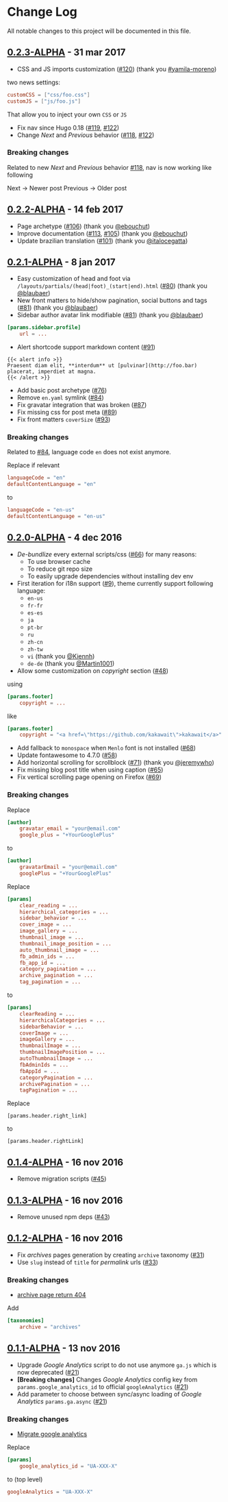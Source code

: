 # Change Log

All notable changes to this project will be documented in this file.

## [0.2.3-ALPHA](https://github.com/kakawait/hugo-tranquilpeak-theme/milestone/12) - 31 mar 2017

- CSS and JS imports customization ([#120](https://github.com/kakawait/hugo-tranquilpeak-theme/pull/120)) (thank you [#yamila-moreno](https://github.com/yamila-moreno))

two news settings:

```toml
customCSS = ["css/foo.css"]
customJS = ["js/foo.js"]
```

That allow you to inject your own `CSS` or `JS`

- Fix nav since Hugo 0.18 ([#119](https://github.com/kakawait/hugo-tranquilpeak-theme/issues/119), [#122](https://github.com/kakawait/hugo-tranquilpeak-theme/pull/122))
- Change _Next_ and _Previous_ behavior ([#118](https://github.com/kakawait/hugo-tranquilpeak-theme/issues/118), [#122](https://github.com/kakawait/hugo-tranquilpeak-theme/pull/122))

### Breaking changes

Related to new _Next_ and _Previous_ behavior [#118](https://github.com/kakawait/hugo-tranquilpeak-theme/issues/118), nav is now working like following

Next -> Newer post
Previous -> Older post

## [0.2.2-ALPHA](https://github.com/kakawait/hugo-tranquilpeak-theme/milestone/11) - 14 feb 2017

- Page archetype ([#106](https://github.com/kakawait/hugo-tranquilpeak-theme/issues/106)) (thank you [@ebouchut](https://github.com/ebouchut))
- Improve documentation ([#113](https://github.com/kakawait/hugo-tranquilpeak-theme/issues/113), [#105](https://github.com/kakawait/hugo-tranquilpeak-theme/pull/105)) (thank you [@ebouchut](https://github.com/ebouchut))
- Update brazilian translation ([#101](https://github.com/kakawait/hugo-tranquilpeak-theme/pull/101)) (thank you [@italocegatta](https://github.com/italocegatta))

## [0.2.1-ALPHA](https://github.com/kakawait/hugo-tranquilpeak-theme/milestone/10) - 8 jan 2017

- Easy customization of head and foot via `/layouts/partials/(head|foot)_(start|end).html` ([#80](https://github.com/kakawait/hugo-tranquilpeak-theme/pull/80)) (thank you [@blaubaer](https://github.com/blaubaer))
- New front matters to hide/show pagination, social buttons and tags ([#81](https://github.com/kakawait/hugo-tranquilpeak-theme/pull/81)) (thank you [@blaubaer](https://github.com/blaubaer))
- Sidebar author avatar link modifiable ([#81](https://github.com/kakawait/hugo-tranquilpeak-theme/pull/81)) (thank you [@blaubaer](https://github.com/blaubaer))

```toml
[params.sidebar.profile]
    url = ...
```

- Alert shortcode support markdown content ([#91](https://github.com/kakawait/hugo-tranquilpeak-theme/issues/91))

```
{{< alert info >}}
Praesent diam elit, **interdum** ut [pulvinar](http://foo.bar) placerat, imperdiet at magna.
{{< /alert >}}
```

- Add basic post archetype ([#76](https://github.com/kakawait/hugo-tranquilpeak-theme/issues/76))
- Remove `en.yaml` symlink ([#84](https://github.com/kakawait/hugo-tranquilpeak-theme/issues/84))
- Fix gravatar integration that was broken ([#87](https://github.com/kakawait/hugo-tranquilpeak-theme/issues/87))
- Fix missing css for post meta ([#89](https://github.com/kakawait/hugo-tranquilpeak-theme/issues/89))
- Fix front matters `coverSize` ([#93](https://github.com/kakawait/hugo-tranquilpeak-theme/issues/93))

### Breaking changes

Related to [#84](https://github.com/kakawait/hugo-tranquilpeak-theme/issues/84), language code `en` does not exist anymore.

Replace if relevant

```toml
languageCode = "en"
defaultContentLanguage = "en"
```

to

```toml
languageCode = "en-us"
defaultContentLanguage = "en-us"
```

## [0.2.0-ALPHA](https://github.com/kakawait/hugo-tranquilpeak-theme/milestone/2) - 4 dec 2016

- *De-bundlize* every external scripts/css ([#66](https://github.com/kakawait/hugo-tranquilpeak-theme/pull/66)) for many reasons:
    - To use browser cache
    - To reduce git repo size
    - To easily upgrade dependencies without installing dev env
- First iteration for i18n support ([#9](https://github.com/kakawait/hugo-tranquilpeak-theme/issues/9)), theme currently support following language:
    - `en-us`
    - `fr-fr`
    - `es-es`
    - `ja`
    - `pt-br`
    - `ru`
    - `zh-cn`
    - `zh-tw`
    - `vi` (thank you [@Kiennh](https://github.com/Kiennh))
    - `de-de` (thank you [@Martin1001](https://github.com/Martin1001))
- Allow some customization on *copyright* section ([#48](https://github.com/kakawait/hugo-tranquilpeak-theme/issues/48))

using 

```toml
[params.footer]
    copyright = ...
```

like

```toml
[params.footer]
    copyright = "<a href=\"https://github.com/kakawait\">kakawait</a>"
```

- Add fallback to `monospace` when `Menlo` font is not installed ([#68](https://github.com/kakawait/hugo-tranquilpeak-theme/pull/68))
- Update fontawesome to 4.7.0 ([#58](https://github.com/kakawait/hugo-tranquilpeak-theme/issues/58))
- Add horizontal scrolling for scrollblock ([#71](https://github.com/kakawait/hugo-tranquilpeak-theme/pull/71)) (thank you [@jeremywho](https://github.com/jeremywho))
- Fix missing blog post title when using caption ([#65](https://github.com/kakawait/hugo-tranquilpeak-theme/issues/65))
- Fix vertical scrolling page opening on Firefox ([#69](https://github.com/kakawait/hugo-tranquilpeak-theme/issues/69))

### Breaking changes

Replace

```toml
[author]
    gravatar_email = "your@email.com"
    google_plus = "+YourGooglePlus"
```

to

```toml
[author]
    gravatarEmail = "your@email.com"
    googlePlus = "+YourGooglePlus"
```

Replace

```toml
[params]
    clear_reading = ...
    hierarchical_categories = ...
    sidebar_behavior = ...
    cover_image = ...
    image_gallery = ...
    thumbnail_image = ...
    thumbnail_image_position = ...
    auto_thumbnail_image = ...
    fb_admin_ids = ...
    fb_app_id = ...
    category_pagination = ...
    archive_pagination = ...
    tag_pagination = ...
```

to

```toml
[params]
    clearReading = ...
    hierarchicalCategories = ...
    sidebarBehavior = ...
    coverImage = ...
    imageGallery = ...
    thumbnailImage = ...
    thumbnailImagePosition = ...
    autoThumbnailImage = ...
    fbAdminIds = ...
    fbAppId = ...
    categoryPagination = ...
    archivePagination = ...
    tagPagination = ...
```

Replace

```
[params.header.right_link]
```

to

```
[params.header.rightLink]
```

## [0.1.4-ALPHA](https://github.com/kakawait/hugo-tranquilpeak-theme/milestone/9) - 16 nov 2016

- Remove migration scripts ([#45](https://github.com/kakawait/hugo-tranquilpeak-theme/issues/45))

## [0.1.3-ALPHA](https://github.com/kakawait/hugo-tranquilpeak-theme/milestone/8) - 16 nov 2016

- Remove unused npm deps ([#43](https://github.com/kakawait/hugo-tranquilpeak-theme/pull/43))

## [0.1.2-ALPHA](https://github.com/kakawait/hugo-tranquilpeak-theme/milestone/7) - 16 nov 2016

- Fix *archives* pages generation by creating `archive` taxonomy ([#31](https://github.com/kakawait/hugo-tranquilpeak-theme/issues/31))
- Use `slug` instead of `title` for *permalink* urls ([#33](https://github.com/kakawait/hugo-tranquilpeak-theme/pull/33))

### Breaking changes

- [archive page return 404](https://github.com/kakawait/hugo-tranquilpeak-theme/issues/31)

Add

```toml
[taxonomies]
    archive = "archives"
```

## [0.1.1-ALPHA](https://github.com/kakawait/hugo-tranquilpeak-theme/milestone/6) - 13 nov 2016

- Upgrade *Google Analytics* script to do not use anymore `ga.js` which is now deprecated ([#21](https://github.com/kakawait/hugo-tranquilpeak-theme/issues/21))
- **[Breaking changes]** Changes *Google Analytics* config key from `params.google_analytics_id` to official `googleAnalytics` ([#21](https://github.com/kakawait/hugo-tranquilpeak-theme/issues/21))
- Add parameter to choose between sync/async loading of *Google Analytics* `params.ga.async` ([#21](https://github.com/kakawait/hugo-tranquilpeak-theme/issues/21))

### Breaking changes

- [Migrate google analytics](https://github.com/kakawait/hugo-tranquilpeak-theme/issues/21)

Replace

```toml
[params]
    google_analytics_id = "UA-XXX-X"
```

to (top level)

```toml
googleAnalytics = "UA-XXX-X"
```
